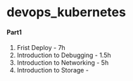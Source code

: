 # devops_kubernetes

#### Part1 
1. Frist Deploy - 7h
2. Introduction to Debugging - 1.5h
3. Introduction to Networking - 5h
4. Introduction to Storage - 
